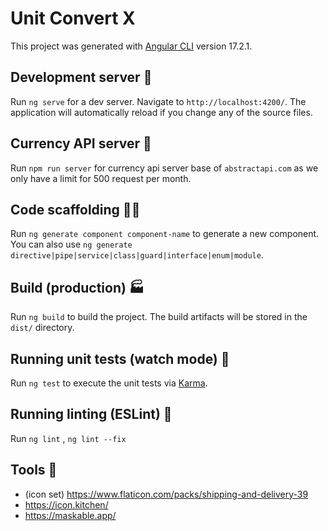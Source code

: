 # Unit Convert X

This project was generated with [Angular CLI](https://github.com/angular/angular-cli) version 17.2.1.

## Development server 🚧

Run `ng serve` for a dev server. Navigate to `http://localhost:4200/`. The application will automatically reload if you change any of the source files.

## Currency API server 🏧

Run `npm run server` for currency api server base of `abstractapi.com` as we only have a limit for 500 request per month.

## Code scaffolding 👷‍♂️

Run `ng generate component component-name` to generate a new component. You can also use `ng generate directive|pipe|service|class|guard|interface|enum|module`.

## Build (production) 🏭

Run `ng build` to build the project. The build artifacts will be stored in the `dist/` directory.

## Running unit tests (watch mode) 👀

Run `ng test` to execute the unit tests via [Karma](https://karma-runner.github.io).

## Running linting (ESLint) 🧼

Run `ng lint` , `ng lint --fix`

## Tools 📐

- (icon set) https://www.flaticon.com/packs/shipping-and-delivery-39
- https://icon.kitchen/
- https://maskable.app/
